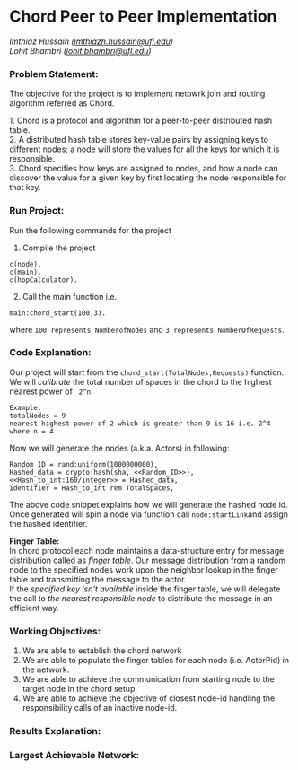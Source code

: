 # Chord Peer to Peer Implementation
<i>Imthiaz Hussain (imthiazh.hussain@ufl.edu)</i><br>
<i>Lohit Bhambri (lohit.bhambri@ufl.edu)</i><br>

### Problem Statement:
The objective for the project is to implement netowrk join and routing algorithm referred as Chord.<br>
<p>
1. Chord is a protocol and algorithm for a peer-to-peer distributed hash table.<br> 
2. A distributed hash table stores key-value pairs by assigning keys to different nodes; a node will store the values for all the keys for which it is responsible.<br>
3. Chord specifies how keys are assigned to nodes, and how a node can discover the value for a given key by first locating the node responsible for that key.
</p>

### Run Project:
Run the following commands for the project <br>
1. Compile the project
```
c(node).
c(main).
c(hopCalculator).
```
2. Call the main function i.e. 
```
main:chord_start(100,3).
```
where ```100 represents NumberofNodes``` and ```3 represents NumberOfRequests```.

### Code Explanation:
Our project will start from the ```chord_start(TotalNodes,Requests)``` function.<br>
We will <i>calibrate</i> the total number of spaces in the chord to the highest nearest power of ``` 2^n```.
```
Example: 
totalNodes = 9
nearest highest power of 2 which is greater than 9 is 16 i.e. 2^4  where n = 4
```

Now we will generate the nodes (a.k.a. Actors) in following:
```
Random_ID = rand:uniform(1000000000),
Hashed_data = crypto:hash(sha, <<Random_ID>>),
<<Hash_to_int:160/integer>> = Hashed_data,
Identifier = Hash_to_int rem TotalSpaces,
```
The above code snippet explains how we will generate the hashed node id. Once generated will spin a node via function call ```node:startLink```and assign the hashed identifier.
<br>

<b>Finger Table:</b><br>
In chord protocol each node maintains a data-structure entry for message distribution called as <i>finger table</i>.
Our message distribution from a random node to the specified nodes work upon the neighbor lookup in the finger table and transmitting the message to the actor.<br>
If the <i>specified key isn't available</i> inside the finger table, we will delegate the call to <i> the nearest responsible node </i> to distribute the message in an efficient way.

### Working Objectives:
1. We are able to establish the chord network
2. We are able to populate the finger tables for each node (i.e. ActorPid) in the network.
3. We are able to achieve the communication from starting node to the target node in the chord setup.
4. We are able to achieve the objective of closest node-id handling the responsibility calls of an inactive node-id.

### Results Explanation:

### Largest Achievable Network: